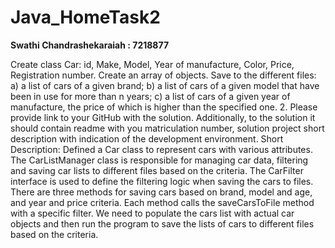 # Java_HomeTask2
**Swathi Chandrashekaraiah : 7218877**

Create class Car: id, Make, Model, Year of manufacture, Color, Price, 
Registration number. Create an array of objects. 
Save to the different files: a) a list of cars of a given brand; b) a list of cars of 
a given model that have been in use for more than n years; c) a list of cars of 
a given year of manufacture, the price of which is higher than the specified 
one.
2. Please provide link to your GitHub with the solution. Additionally, to the 
solution it should contain readme with you matriculation number, solution 
project short description with indication of the development environment.
Short Description:
Defined a Car class to represent cars with various attributes.
The CarListManager class is responsible for managing car data, filtering and saving car lists to different files based on the criteria.
The CarFilter interface is used to define the filtering logic when saving the cars to files.
There are three methods for saving cars based on brand, model and age, and year and price criteria. Each method calls the saveCarsToFile method with a specific filter.
We need to populate the cars list with actual car objects and then run the program to save the lists of cars to different files based on the criteria.
